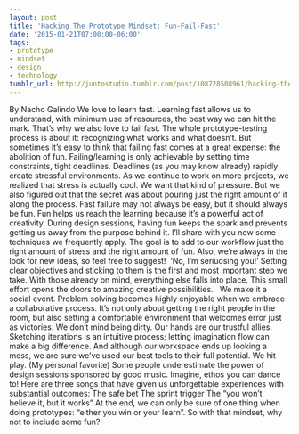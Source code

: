 ```yaml
---
layout: post
title: 'Hacking The Prototype Mindset: Fun-Fail-Fast'
date: '2015-01-21T07:00:00-06:00'
tags:
- prototype
- mindset
- design
- technology
tumblr_url: http://juntostudio.tumblr.com/post/108728508961/hacking-the-prototype-mindset-fun-fail-fast
---
```



By Nacho Galindo
We love to learn fast. Learning fast allows us to understand, with minimum use of resources, the best way we can hit the mark. That’s why we also love to fail fast. The whole prototype-testing process is about it: recognizing what works and what doesn’t. But sometimes it’s easy to think that failing fast comes at a great expense: the abolition of fun.
Failing/learning is only achievable by setting time constraints, tight deadlines. Deadlines (as you may know already) rapidly create stressful environments. As we continue to work on more projects, we realized that stress is actually cool. We want that kind of pressure. But we also figured out that the secret was about pouring just the right amount of it along the process.
Fast failure may not always be easy, but it should always be fun. Fun helps us reach the learning because it’s a powerful act of creativity. During design sessions, having fun keeps the spark and prevents getting us away from the purpose behind it.
I’ll share with you now some techniques we frequently apply. The goal is to add to our workflow just the right amount of stress and the right amount of fun. Also, we’re always in the look for new ideas, so feel free to suggest! 
‘No, I’m seriuosing you!’
Setting clear objectives and sticking to them is the first and most important step we take. With those already on mind, everything else falls into place. This small effort opens the doors to amazing creative possibilities.  
We make it a social event.
Problem solving becomes highly enjoyable when we embrace a collaborative process. It’s not only about getting the right people in the room, but also setting a comfortable environment that welcomes error just as victories.
We don’t mind being dirty.
Our hands are our trustful allies. Sketching iterations is an intuitive process; letting imagination flow can make a big difference. And although our workspace ends up looking a mess, we are sure we’ve used our best tools to their full potential.
We hit play. (My personal favorite)
Some people underestimate the power of design sessions sponsored by good music. Imagine, ethos you can dance to! Here are three songs that have given us unforgettable experiences with substantial outcomes:
The safe bet
The sprint trigger
The “you won’t believe it, but it works”
At the end, we can only be sure of one thing when doing prototypes: “either you win or your learn”. So with that mindset, why not to include some fun?
